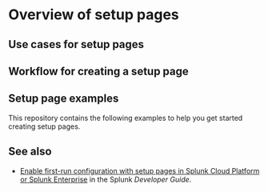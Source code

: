 # Overview of setup pages

## Use cases for setup pages

## Workflow for creating a setup page

## Setup page examples

This repository contains the following examples to help you get started creating setup pages.

## See also

* [Enable first-run configuration with setup pages in Splunk Cloud Platform or Splunk Enterprise](https://dev.splunk.com/enterprise/docs/developapps/manageknowledge/setuppage) in the Splunk *Developer Guide*.